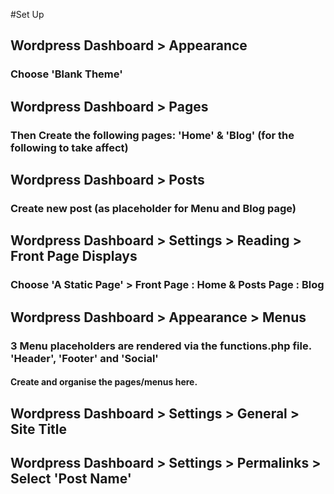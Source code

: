 #Set Up

## Wordpress Dashboard > Appearance
### Choose 'Blank Theme'

## Wordpress Dashboard > Pages 
### Then Create the following pages: 'Home' & 'Blog' (for the following to take affect)

## Wordpress Dashboard > Posts 
### Create new post (as placeholder for Menu and Blog page)

## Wordpress Dashboard > Settings > Reading > Front Page Displays 
### Choose 'A Static Page' > Front Page : Home & Posts Page : Blog

## Wordpress Dashboard > Appearance > Menus
### 3 Menu placeholders are rendered via the functions.php file. 'Header', 'Footer' and 'Social'
#### Create and organise the pages/menus here.

## Wordpress Dashboard > Settings > General > Site Title 

## Wordpress Dashboard > Settings > Permalinks > Select 'Post Name'



